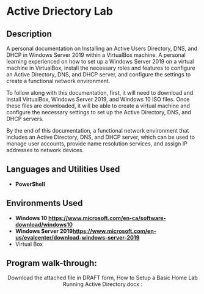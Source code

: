 <h1>Active Driectory Lab</h1>

<h2>Description</h2>
A personal documentation on Installing an Active Users Directory, DNS, and DHCP in Windows Server 2019 within a VirtualBox machine. A personal learning experienced on how to set up a Windows Server 2019 on a virtual machine in VirtualBox, install the necessary roles and features to configure an Active Directory, DNS, and DHCP server, and configure the settings to create a functional network environment.

To follow along with this documentation, first, it will need to download and install VirtualBox, Windows Server 2019, and Windows 10 ISO files. Once these files are downloaded, it will be able to create a virtual machine and configure the necessary settings to set up the Active Directory, DNS, and DHCP servers.

By the end of this documentation, a functional network environment that includes an Active Directory, DNS, and DHCP server, which can be used to manage user accounts, provide name resolution services, and assign IP addresses to network devices.
<br />


<h2>Languages and Utilities Used</h2>

- <b>PowerShell</b> 

<h2>Environments Used </h2>

- <b>Windows 10 <a>https://www.microsoft.com/en-ca/software-download/windows10</a></b>
- <b>Windows Server 2019<a>https://www.microsoft.com/en-us/evalcenter/download-windows-server-2019</a></b>
- Virtual Box

<h2>Program walk-through:</h2>

<p align="center">
Download the attached file in DRAFT form, How to Setup a Basic Home Lab Running Active Directory.docx : <br/>
<!--<img src="https://i.imgur.com/62TgaWL.png" height="80%" width="80%" alt="Disk Sanitization Steps"/>-->
<br />
</p>

<!--
 ```diff
- text in red
+ text in green
! text in orange
# text in gray
@@ text in purple (and bold)@@
```
--!>
